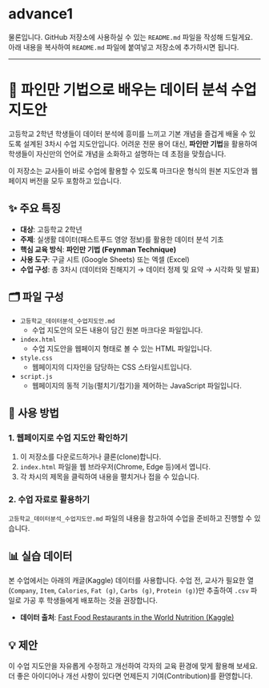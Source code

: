 # advance1
물론입니다. GitHub 저장소에 사용하실 수 있는 `README.md` 파일을 작성해 드릴게요. 아래 내용을 복사하여 `README.md` 파일에 붙여넣고 저장소에 추가하시면 됩니다.

---

# 📖 파인만 기법으로 배우는 데이터 분석 수업 지도안

고등학교 2학년 학생들이 데이터 분석에 흥미를 느끼고 기본 개념을 즐겁게 배울 수 있도록 설계된 3차시 수업 지도안입니다. 어려운 전문 용어 대신, **파인만 기법**을 활용하여 학생들이 자신만의 언어로 개념을 소화하고 설명하는 데 초점을 맞췄습니다.

이 저장소는 교사들이 바로 수업에 활용할 수 있도록 마크다운 형식의 원본 지도안과 웹페이지 버전을 모두 포함하고 있습니다.

## ✨ 주요 특징

* **대상**: 고등학교 2학년
* **주제**: 실생활 데이터(패스트푸드 영양 정보)를 활용한 데이터 분석 기초
* **핵심 교육 방식**: **파인만 기법 (Feynman Technique)**
* **사용 도구**: 구글 시트 (Google Sheets) 또는 엑셀 (Excel)
* **수업 구성**: 총 3차시 (데이터와 친해지기 → 데이터 정제 및 요약 → 시각화 및 발표)

## 🗂️ 파일 구성

* `고등학교_데이터분석_수업지도안.md`
    * 수업 지도안의 모든 내용이 담긴 원본 마크다운 파일입니다.
* `index.html`
    * 수업 지도안을 웹페이지 형태로 볼 수 있는 HTML 파일입니다.
* `style.css`
    * 웹페이지의 디자인을 담당하는 CSS 스타일시트입니다.
* `script.js`
    * 웹페이지의 동적 기능(펼치기/접기)을 제어하는 JavaScript 파일입니다.

## 🚀 사용 방법

### 1. 웹페이지로 수업 지도안 확인하기

1.  이 저장소를 다운로드하거나 클론(clone)합니다.
2.  `index.html` 파일을 웹 브라우저(Chrome, Edge 등)에서 엽니다.
3.  각 차시의 제목을 클릭하여 내용을 펼치거나 접을 수 있습니다.

### 2. 수업 자료로 활용하기

`고등학교_데이터분석_수업지도안.md` 파일의 내용을 참고하여 수업을 준비하고 진행할 수 있습니다.

## 📊 실습 데이터

본 수업에서는 아래의 캐글(Kaggle) 데이터를 사용합니다. 수업 전, 교사가 필요한 열(`Company`, `Item`, `Calories`, `Fat (g)`, `Carbs (g)`, `Protein (g)`)만 추출하여 `.csv` 파일로 가공 후 학생들에게 배포하는 것을 권장합니다.

* **데이터 출처**: [Fast Food Restaurants in the World Nutrition (Kaggle)](https://www.kaggle.com/datasets/thedevastator/fast-food-restaurants-in-the-world-nutrition)

## 💡 제안

이 수업 지도안을 자유롭게 수정하고 개선하여 각자의 교육 환경에 맞게 활용해 보세요. 더 좋은 아이디어나 개선 사항이 있다면 언제든지 기여(Contribution)를 환영합니다.
